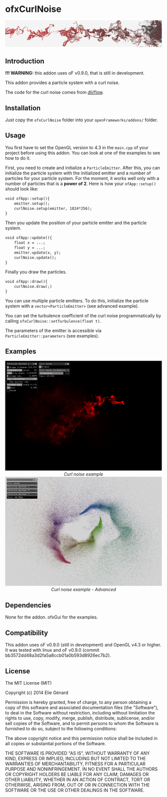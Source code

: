 ofxCurlNoise
============

![Curl noise](header.png)

Introduction
------------

**!!! WARNING:** this addon uses oF v0.9.0, that is still in development.

This addon provides a particle system with a curl noise. 

The code for the curl noise comes from [dli/flow](https://github.com/dli/flow).

Installation
------------

Just copy the `ofxCurlNoise` folder into your `openFrameworks/addons/` folder.

Usage
-----

You first have to set the OpenGL version to 4.3 in the `main.cpp` of your project before using this addon. You can look at one of the examples to see how to do it.

First, you need to create and initialize a `ParticleEmitter`.
After this, you can initialize the particle system with the initialized emitter and a number of particles for your particle system. For the moment, it works well only with a number of particles that is a **power of 2**. Here is how your `ofApp::setup()` should look like:

    void ofApp::setup(){
    	emitter.setup();
    	curlNoise.setup(emitter, 1024*256);
    }

Then you update the position of your particle emitter and the particle system.

    void ofApp::update(){
    	float x = ...;
    	float y = ...;
    	emitter.update(x, y);
    	curlNoise.update();
    }

Finally you draw the particles.

    void ofApp::draw(){
    	curlNoise.draw(;)
    }

You can use multiple particle emitters. To do this, initialize the particle system with a `vector<ParticleEmitter>` (see advanced example).

You can set the turbulence coefficient of the curl noise programmatically by calling `ofxCurlNoise::setTurbulence(float t)`.

The parameters of the emitter is accessible via `ParticleEmitter::parameters` (see examples).

Examples
--------

<div align="center">
	<img src="screenshot_1.png" alt="Curl noise">
	<em>Curl noise example</em>
</div>

<div align="center">
	<img src="screenshot_2.png" alt="Curl noise">
	<em>Curl noise example - Advanced</em>
</div>

Dependencies
------------
None for the addon.
ofxGui for the examples.

Compatibility
------------
This addon uses oF v0.9.0 (still in development) and OpenGL v4.3 or higher.
It was tested with linux and oF v0.9.0 (commit bb3572dd48a3d2fa5a8ccb01a0b593d8926ec7b2). 

<!-- TODO 
- Fix ParticleEmitter data.id problem (i.e. if we declare a ParticleEmitter that we don't use -> segfault)

-->

<!--Known issues
-------------->


<!--Version history
-------------->

<!-- It make sense to include a version history here (newest releases first), describing new features and changes to the addon. Use [git tags](http://learn.github.com/p/tagging.html) to mark release points in your repo, too! -->

<!-- 
### Version 0.1 (Date):
Describe relevant changes etc. -->

License
-------
The MIT License (MIT)

Copyright (c) 2014 Elie Génard

Permission is hereby granted, free of charge, to any person obtaining a copy
of this software and associated documentation files (the "Software"), to deal
in the Software without restriction, including without limitation the rights
to use, copy, modify, merge, publish, distribute, sublicense, and/or sell
copies of the Software, and to permit persons to whom the Software is
furnished to do so, subject to the following conditions:

The above copyright notice and this permission notice shall be included in all
copies or substantial portions of the Software.

THE SOFTWARE IS PROVIDED "AS IS", WITHOUT WARRANTY OF ANY KIND, EXPRESS OR
IMPLIED, INCLUDING BUT NOT LIMITED TO THE WARRANTIES OF MERCHANTABILITY,
FITNESS FOR A PARTICULAR PURPOSE AND NONINFRINGEMENT. IN NO EVENT SHALL THE
AUTHORS OR COPYRIGHT HOLDERS BE LIABLE FOR ANY CLAIM, DAMAGES OR OTHER
LIABILITY, WHETHER IN AN ACTION OF CONTRACT, TORT OR OTHERWISE, ARISING FROM,
OUT OF OR IN CONNECTION WITH THE SOFTWARE OR THE USE OR OTHER DEALINGS IN THE
SOFTWARE.